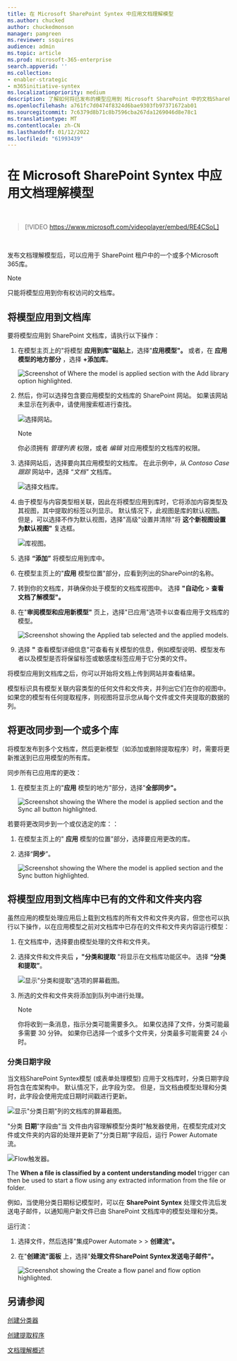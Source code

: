 ```yaml
---
title: 在 Microsoft SharePoint Syntex 中应用文档理解模型
ms.author: chucked
author: chuckedmonson
manager: pamgreen
ms.reviewer: ssquires
audience: admin
ms.topic: article
ms.prod: microsoft-365-enterprise
search.appverid: ''
ms.collection:
- enabler-strategic
- m365initiative-syntex
ms.localizationpriority: medium
description: 了解如何将已发布的模型应用到 Microsoft SharePoint 中的文档SharePoint Syntex。
ms.openlocfilehash: a761fc7d0474f8324d6bae9303fb97371672ab01
ms.sourcegitcommit: 7c6379d8b71c8b7596cba267da1269046d8e78c1
ms.translationtype: MT
ms.contentlocale: zh-CN
ms.lasthandoff: 01/12/2022
ms.locfileid: "61993439"
---
```

# <a name="apply-a-document-understanding-model-in-microsoft-sharepoint-syntex"></a>在 Microsoft SharePoint Syntex 中应用文档理解模型

</br>

> [!VIDEO https://www.microsoft.com/videoplayer/embed/RE4CSoL]

</br>

发布文档理解模型后，可以应用于 SharePoint 租户中的一个或多个Microsoft 365库。

> [!NOTE]
> 只能将模型应用到你有权访问的文档库。


## <a name="apply-your-model-to-a-document-library"></a>将模型应用到文档库

要将模型应用到 SharePoint 文档库，请执行以下操作：

1. 在模型主页上的"将模型 **应用到库"磁贴上**，选择"**应用模型"。** 或者，在 **应用模型的地方部分** ，选择 **+添加库**。

    ![Screenshot of Where the model is applied section with the Add library option highlighted.](../media/content-understanding/apply-to-library.png)

2. 然后，你可以选择包含要应用模型的文档库的 SharePoint 网站。 如果该网站未显示在列表中，请使用搜索框进行查找。

    ![选择网站。](../media/content-understanding/site-search.png)

    > [!NOTE]
    > 你必须拥有 *管理列表* 权限，或者 *编辑* 对应用模型的文档库的权限。

3. 选择网站后，选择要向其应用模型的文档库。 在此示例中，从 *Contoso Case 跟踪* 网站中，选择 “*文档"* 文档库。

    ![选择文档库。](../media/content-understanding/select-doc-library.png)

4. 由于模型与内容类型相关联，因此在将模型应用到库时，它将添加内容类型及其视图，其中提取的标签以列显示。 默认情况下，此视图是库的默认视图。 但是，可以选择不作为默认视图，选择"高级"设置并清除"将 **这个新视图设置为默认视图"** 复选框。

    ![库视图。](../media/content-understanding/library-view.png)

5. 选择 **“添加”** 将模型应用到库中。

6. 在模型主页上的"**应用** 模型位置"部分，应看到列出的SharePoint的名称。

7. 转到你的文档库，并确保你处于模型的文档库视图中。 选择 **"自动化**  >  **查看文档了解模型"。**

8. 在"**审阅模型和应用新模型"** 页上，选择"已应用"选项卡以查看应用于文档库的模型。

    ![Screenshot showing the Applied tab selected and the applied models.](../media/content-understanding/applied-models.png) 

9. 选择 **"** 查看模型详细信息"可查看有关模型的信息，例如模型说明、模型发布者以及模型是否将保留标签或敏感度标签应用于它分类的文件。

将模型应用到文档库之后，你可以开始将文档上传到网站并查看结果。

模型标识具有模型关联内容类型的任何文件和文件夹，并列出它们在你的视图中。 如果您的模型有任何提取程序，则视图将显示您从每个文件或文件夹提取的数据的列。

## <a name="sync-changes-to-one-or-more-libraries"></a>将更改同步到一个或多个库

将模型发布到多个文档库，然后更新模型（如添加或删除提取程序）时，需要将更新推送到已应用模型的所有库。

同步所有已应用库的更改：

1. 在模型主页上的"**应用** 模型的地方"部分，选择"**全部同步"。**

    ![Screenshot showing the Where the model is applied section and the Sync all button highlighted.](../media/content-understanding/sync-all-button.png) 

若要将更改同步到一个或仅选定的库：：

1. 在模型主页上的" **应用** 模型的位置"部分，选择要应用更改的库。

2. 选择“**同步**”。

    ![Screenshot showing the Where the model is applied section and the Sync button highlighted.](../media/content-understanding/sync-button.png) 

## <a name="apply-the-model-to-files-and-folder-content-already-in-the-document-library"></a>将模型应用到文档库中已有的文件和文件夹内容

虽然应用的模型处理应用后上载到文档库的所有文件和文件夹内容，但您也可以执行以下操作，以在应用模型之前对文档库中已存在的文件和文件夹内容运行模型：

1. 在文档库中，选择要由模型处理的文件和文件夹。

2. 选择文件和文件夹后 **，"分类和提取** "将显示在文档库功能区中。 选择 **“分类和提取”**。

      ![显示"分类和提取"选项的屏幕截图。](../media/content-understanding/extract-classify.png) 

3. 所选的文件和文件夹将添加到队列中进行处理。

    > [!NOTE]
    > 你将收到一条消息，指示分类可能需要多久。 如果仅选择了文件，分类可能最多需要 30 分钟。 如果你已选择一个或多个文件夹，分类最多可能需要 24 小时。

### <a name="classification-date-field"></a>分类日期字段

当文档SharePoint Syntex模型 (或表单处理模型) 应用于文档库时，分类日期字段将包含在库架构中。  默认情况下，此字段为空。 但是，当文档由模型处理和分类时，此字段会使用完成日期时间戳进行更新。 

   ![显示"分类日期"列的文档库的屏幕截图。](../media/content-understanding/class-date-column.png) 

"分类 **日期**"字段由"当 [](/connectors/sharepointonline/#when-a-file-is-classified-by-a-content-understanding-model)文件由内容理解模型分类时"触发器使用，在模型完成对文件或文件夹的内容的处理并更新了"分类日期"字段后，运行 Power Automate 流。 

   ![Flow触发器。](../media/content-understanding/trigger.png)

The **When a file is classified by a content understanding model** trigger can then be used to start a flow using any extracted information from the file or folder.

例如，当使用分类日期标记模型时，可以在 **SharePoint Syntex** 处理文件流后发送电子邮件，以通知用户新文件已由 SharePoint 文档库中的模型处理和分类。

运行流：

1. 选择文件，然后选择"集成Power Automate  >    >  **创建流"。**

2. 在"**创建流"面板** 上，选择"**处理文件SharePoint Syntex发送电子邮件"。**

    ![Screenshot showing the Create a flow panel and flow option highlighted.](../media/content-understanding/integrate-create-flow.png) 

## <a name="see-also"></a>另请参阅

[创建分类器](create-a-classifier.md)

[创建提取程序](create-an-extractor.md)

[文档理解概述](document-understanding-overview.md)
